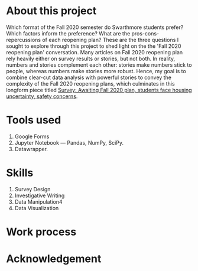 # About this project
Which format of the Fall 2020 semester do Swarthmore students prefer? Which factors inform the preference? What are the pros-cons-repercussions of each reopening plan? These are the three questions I sought to explore through this project to shed light on the the 'Fall 2020 reopening plan' conversation. Many articles on Fall 2020 reopening plan rely heavily either on survey results or stories, but not both. In reality, numbers and stories complement each other: stories make numbers stick to people, whereas numbers make stories more robust. Hence, my goal is to combine clear-cut data analysis with powerful stories to convey the complexity of the Fall 2020 reopening plans, which culminates in this longform piece titled [Survey: Awaiting Fall 2020 plan, students face housing uncertainty, safety concerns](https://swarthmorephoenix.com/2020/06/30/students-weigh-in-on-fall-2020/). 

# Tools used
1. Google Forms
2. Jupyter Notebook — Pandas, NumPy, SciPy.
3. Datawrapper.

# Skills
1. Survey Design
2. Investigative Writing
3. Data Manipulation4
4. Data Visualization

# Work process

# Acknowledgement
